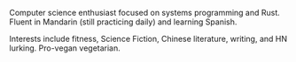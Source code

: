 Computer science enthusiast focused on systems programming and Rust. 
Fluent in Mandarin (still practicing daily) and learning Spanish. 

Interests include fitness, Science Fiction, Chinese literature, writing, and HN lurking. 
Pro-vegan vegetarian.
